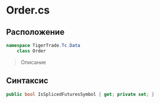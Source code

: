 
# Order.cs
## Расположение
```csharp
namespace TigerTrade.Tc.Data  
    class Order
```

> Описание

## Синтаксис
```csharp
public bool IsSplicedFuturesSymbol { get; private set; }
```
